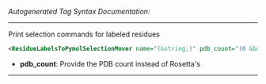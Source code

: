 <!-- THIS IS AN AUTOGENERATED FILE: Don't edit it directly, instead change the schema definition in the code itself. -->

_Autogenerated Tag Syntax Documentation:_

---
Print selection commands for labeled residues

```xml
<ResidueLabelsToPymolSelectionMover name="(&string;)" pdb_count="(0 &bool;)" />
```

-   **pdb_count**: Provide the PDB count instead of Rosetta's

---
